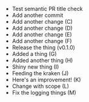- Test semantic PR title check
- Add another commit
- Add another change (C)
- Add another change (D)
- Add another change (E)
- Add another change (F)
- Release the thing (v0.1.0)
- Added a thing (G)
- Added another thing (H)
- Shiny new thing (I)
- Feeding the kraken (J)
- Here's an improvement! (K)
- Change with scope (L)
- Fix the logging things (M)
